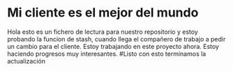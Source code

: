 
# Mi cliente es el mejor del mundo
Hola esto es un fichero de lectura para nuestro repositorio
y estoy probando la funcion de stash, cuando llega el compañero de trabajo a pedir un cambio para el cliente.
Estoy trabajando en este proyecto ahora.
Estoy haciendo progresos muy interesantes.
#Listo con esto terminamos la actualización

